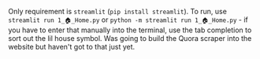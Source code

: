 Only requirement is `streamlit` (`pip install streamlit`). To run, use `streamlit run 1_🏠_Home.py` or `python -m streamlit run 1_🏠_Home.py` - if you have to enter that manually into the terminal, use the tab completion to sort out the lil house symbol. Was going to build the Quora scraper into the website but haven't got to that just yet.